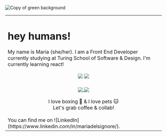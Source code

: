 
![Copy of green background](https://user-images.githubusercontent.com/76507607/130499888-e8deec30-b4cd-44eb-b8a2-f01198990de8.gif)

<table><tr><td>
<h1>hey humans!</h1>

<div>My name is Maria (she/her).   I am a Front End Developer currently studying at Turing School of Software & Design.  I'm currently learning react!</div>
 
<br>
<div align="center">
  <img src="https://github-readme-stats.vercel.app/api/top-langs/?username=madhaus4&layout=compact&theme=slateorange" />  
  <img src="https://github-readme-stats.vercel.app/api?username=madhaus4&hide=contribs,prs&theme=slateorange&show_icons=true" />
</div>
<br>
<div align="center">
  <a href="https://github.com/madhaus4/travel-tracker">
   <img align="center" src="https://github-readme-stats.vercel.app/api/pin/?username=madhaus4&repo=travel-tracker&theme=slateorange" />
  </a>
  <a href="https://github.com/madhaus4/tic-tac-toe">
   <img align="center" src="https://github-readme-stats.vercel.app/api/pin/?username=madhaus4&repo=tic-tac-toe&theme=slateorange" />
  </a>
</div>
<br>


 
 
<div align="center">I love boxing 🥊  & I love pets 🐱</div>

<div align="center">Let's grab coffee & collab!</div>
<br>

<div>You can find me on ![LinkedIn](https://www.linkedin.com/in/mariadelsignore/).</div>
</td></tr></table>

